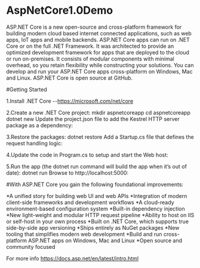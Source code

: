 # AspNetCore1.0Demo

ASP.NET Core is a new open-source and cross-platform framework for building modern cloud based internet connected applications, such as web apps, IoT apps and mobile backends. ASP.NET Core apps can run on .NET Core or on the full .NET Framework. It was architected to provide an optimized development framework for apps that are deployed to the cloud or run on-premises. It consists of modular components with minimal overhead, so you retain flexibility while constructing your solutions. You can develop and run your ASP.NET Core apps cross-platform on Windows, Mac and Linux. ASP.NET Core is open source at GitHub.

#Getting Started 

1.Install .NET Core --https://microsoft.com/net/core

2.Create a new .NET Core project:
mkdir aspnetcoreapp
cd aspnetcoreapp
dotnet new
Update the project.json file to add the Kestrel HTTP server package as a dependency:
 
3.Restore the packages:
dotnet restore
Add a Startup.cs file that defines the request handling logic:
 
4.Update the code in Program.cs to setup and start the Web host:
 
5.Run the app (the dotnet run command will build the app when it’s out of date):
dotnet run
Browse to http://localhost:5000:


#With ASP.NET Core you gain the following foundational improvements:

*A unified story for building web UI and web APIs
*Integration of modern client-side frameworks and development workflows
*A cloud-ready environment-based configuration system
*Built-in dependency injection
*New light-weight and modular HTTP request pipeline
*Ability to host on IIS or self-host in your own process
*Built on .NET Core, which supports true side-by-side app versioning
*Ships entirely as NuGet packages
*New tooling that simplifies modern web development
*Build and run cross-platform ASP.NET apps on Windows, Mac and Linux
*Open source and community focused

For more info https://docs.asp.net/en/latest/intro.html
